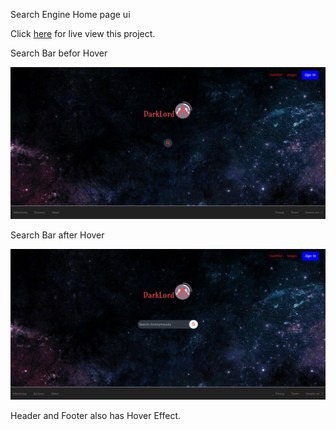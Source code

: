 Search Engine Home page ui

Click [here](https://sohanr.github.io/search-engine-ui/) for live view this project.

Search Bar befor Hover

![](https://raw.githubusercontent.com/SohanR/search-engine-ui/master/demo%201.jpg)

Search Bar after Hover

![](https://raw.githubusercontent.com/SohanR/search-engine-ui/master/demo%202.png)

Header and Footer also has Hover Effect.
